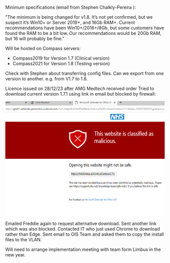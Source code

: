 
Minimum specifications (email from Stephen Chalkly-Pereira ):

"The minimum is being changed for v1.8. It’s not yet confirmed, but we suspect it’s Win10+ or Server 2019+, and 16Gb RAM+. Current recommendations have been Win10+/2016+/8Gb, but some customers have found the RAM to be a bit low. Our recommendations would be 20Gb RAM, but 16 will probably be fine."

Will be hosted on Compass servers:

- Compass2019 for Version 1.7 (Clinical version)
- Compass2021 for Version 1.8 (Testing version)

Check with Stephen about transferring config files. Can we export from one version to another. e.g. from V1.7 to 1.8.

Licence issued on 28/12/23 after AMG Medtech received order
Tried to download current version 1.7.1 using link in email but blocked by firewall:

![Download error](Pasted%20image%2020231229102529.png)

Emailed Freddie again to request alternative download. Sent another link which was also blocked. Contacted IT who just used Chrome to download rather than Edge.  Sent email to OIS Team and asked them to copy the install files to the VLAN.

Will need to  arrange implementation meeting with team form Limbus in the new year.
